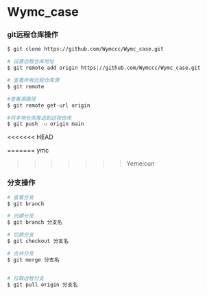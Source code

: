 # Wymc_case

### git远程仓库操作
```bash
$ git clone https://github.com/Wymccc/Wymc_case.git

# 设置远程仓库地址
$ git remote add origin https://github.com/Wymccc/Wymc_case.git

# 查看所有远程仓库源
$ git remote  

#查看源路径
$ git remote get-url origin

#将本地仓库推送到远程仓库
$ git push -u origin main
```
<<<<<<< HEAD

=======
                    ymc



                    
>>>>>>> Yemeicun
### 分支操作
```bash
# 查看分支
$ git branch

# 创建分支
$ git branch 分支名

# 切换分支
$ git checkout 分支名

# 合并分支
$ git merge 分支名


# 拉取远程分支
$ git pull origin 分支名
```


